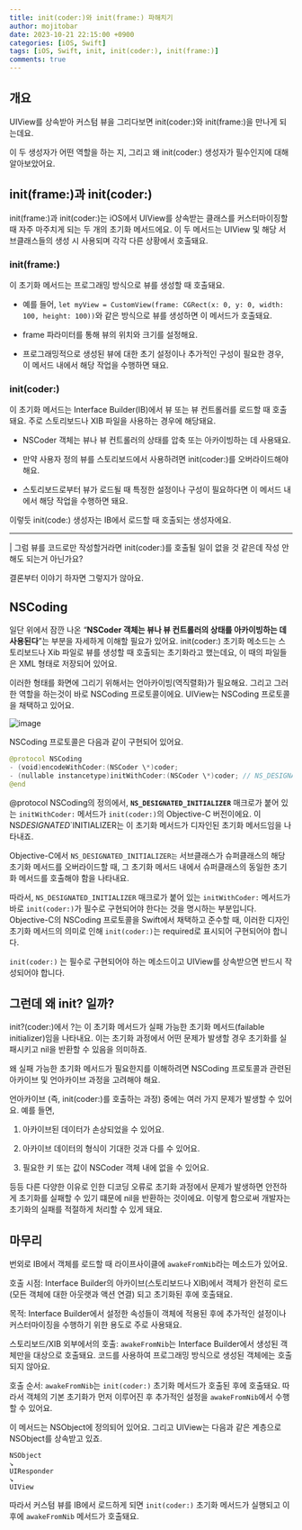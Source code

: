 ```yaml
---
title: init(coder:)와 init(frame:) 파해치기
author: mojitobar
date: 2023-10-21 22:15:00 +0900
categories: [iOS, Swift]
tags: [iOS, Swift, init, init(coder:), init(frame:)]
comments: true
---
```


## 개요

UIView를 상속받아 커스텀 뷰을 그리다보면 init(coder:)와 init(frame:)을 만나게 되는데요.

이 두 생성자가 어떤 역할을 하는 지, 그리고 왜 init(coder:) 생성자가 필수인지에 대해 알아보았어요.

## init(frame:)과 init(coder:)

init(frame:)과 init(coder:)는 iOS에서 UIView를 상속받는 클래스를 커스터마이징할 때 자주 마주치게 되는 두 개의 초기화 메서드에요. 이 두 메서드는 UIView 및 해당 서브클래스들의 생성 시 사용되며 각각 다른 상황에서 호출돼요.

### init(frame:)

이 초기화 메서드는 프로그래밍 방식으로 뷰를 생성할 때 호출돼요.

- 예를 들어, `let myView = CustomView(frame: CGRect(x: 0, y: 0, width: 100, height: 100))`와 같은 방식으로 뷰를 생성하면 이 메서드가 호출돼요.

- frame 파라미터를 통해 뷰의 위치와 크기를 설정해요.

- 프로그래밍적으로 생성된 뷰에 대한 초기 설정이나 추가적인 구성이 필요한 경우, 이 메서드 내에서 해당 작업을 수행하면 돼요.

### init(coder:)

이 초기화 메서드는 Interface Builder(IB)에서 뷰 또는 뷰 컨트롤러를 로드할 때 호출돼요. 주로 스토리보드나 XIB 파일을 사용하는 경우에 해당돼요.

- NSCoder 객체는 뷰나 뷰 컨트롤러의 상태를 압축 또는 아카이빙하는 데 사용돼요.

- 만약 사용자 정의 뷰를 스토리보드에서 사용하려면 init(coder:)를 오버라이드해야 해요.

- 스토리보드로부터 뷰가 로드될 때 특정한 설정이나 구성이 필요하다면 이 메서드 내에서 해당 작업을 수행하면 돼요.

이렇듯 init(code:) 생성자는 IB에서 로드할 때 호출되는 생성자에요.

---

| 그럼 뷰를 코드로만 작성할거라면 init(coder:)를 호출될 일이 없을 것 같은데 작성 안 해도 되는거 아닌가요?

결론부터 이야기 하자면 그렇지가 않아요.

## NSCoding

일단 위에서 잠깐 나온 “**NSCoder 객체는 뷰나 뷰 컨트롤러의 상태를 아카이빙하는 데 사용된다**”는 부분을 자세하게 이해할 필요가 있어요. init(coder:) 초기화 메소드는 스토리보드나 Xib 파일로 뷰를 생성할 때 호출되는 초기화라고 했는데요, 이 때의 파일들은 XML 형태로 저장되어 있어요.

이러한 형태를 화면에 그리기 위해서는 언아카이빙(역직렬화)가 필요해요. 그리고 그러한 역할을 하는것이 바로 NSCoding 프로토콜이에요. UIView는 NSCoding 프로토콜을 채택하고 있어요.

![image](https://github.com/f-lab-edu/pins/assets/16567811/093e9801-cdcc-42fc-9cf4-2054c275da5c)

NSCoding 프로토콜은 다음과 같이 구현되어 있어요.

```swift
@protocol NSCoding
- (void)encodeWithCoder:(NSCoder \*)coder;
- (nullable instancetype)initWithCoder:(NSCoder \*)coder; // NS_DESIGNATED_INITIALIZER
@end
```

@protocol NSCoding의 정의에서, **`NS_DESIGNATED_INITIALIZER`** 매크로가 붙어 있는 `initWithCoder:` 메서드가 `init(coder:)`의 Objective-C 버전이에요. 이 NS*DESIGNATED*`INITIALIZER는 이 초기화 메서드가 디자인된 초기화 메서드임을 나타내죠.

Objective-C에서 `NS_DESIGNATED_INITIALIZER는` 서브클래스가 슈퍼클래스의 해당 초기화 메서드를 오버라이드할 때, 그 초기화 메서드 내에서 슈퍼클래스의 동일한 초기화 메서드를 호출해야 함을 나타내요.

따라서, `NS_DESIGNATED_INITIALIZER` 매크로가 붙어 있는 `initWithCoder:` 메서드가 바로 `init(coder:)`가 필수로 구현되어야 한다는 것을 명시하는 부분입니다. Objective-C의 NSCoding 프로토콜을 Swift에서 채택하고 준수할 때, 이러한 디자인 초기화 메서드의 의미로 인해 `init(coder:)`는 required로 표시되어 구현되어야 합니다.

`init(coder:)` 는 필수로 구현되어야 하는 메소드이고 UIView를 상속받으면 반드시 작성되어야 합니다.

## 그런데 왜 init? 일까?

init?(coder:)에서 ?는 이 초기화 메서드가 실패 가능한 초기화 메서드(failable initializer)임을 나타내요. 이는 초기화 과정에서 어떤 문제가 발생할 경우 초기화를 실패시키고 nil을 반환할 수 있음을 의미하죠.

왜 실패 가능한 초기화 메서드가 필요한지를 이해하려면 NSCoding 프로토콜과 관련된 아카이브 및 언아카이브 과정을 고려해야 해요.

언아카이브 (즉, init(coder:)를 호출하는 과정) 중에는 여러 가지 문제가 발생할 수 있어요. 예를 들면,

1. 아카이브된 데이터가 손상되었을 수 있어요.

2. 아카이브 데이터의 형식이 기대한 것과 다를 수 있어요.

3. 필요한 키 또는 값이 NSCoder 객체 내에 없을 수 있어요.

등등 다른 다양한 이유로 인한 디코딩 오류로 초기화 과정에서 문제가 발생하면 안전하게 초기화를 실패할 수 있기 떄문에 nil을 반환하는 것이에요. 이렇게 함으로써 개발자는 초기화의 실패를 적절하게 처리할 수 있게 돼요.

## 마무리

번외로 IB에서 객체를 로드할 때 라이프사이클에 `awakeFromNib`라는 메소드가 있어요.

호출 시점: Interface Builder의 아카이브(스토리보드나 XIB)에서 객체가 완전히 로드(모든 객체에 대한 아웃랫과 액션 연결) 되고 초기화된 후에 호출돼요.

목적: Interface Builder에서 설정한 속성들이 객체에 적용된 후에 추가적인 설정이나 커스터마이징을 수행하기 위한 용도로 주로 사용돼요.

스토리보드/XIB 외부에서의 호출: `awakeFromNib`는 Interface Builder에서 생성된 객체만을 대상으로 호출돼요. 코드를 사용하여 프로그래밍 방식으로 생성된 객체에는 호출되지 않아요.

호출 순서: `awakeFromNib`는 `init(coder:)` 초기화 메서드가 호출된 후에 호출돼요. 따라서 객체의 기본 초기화가 먼저 이루어진 후 추가적인 설정을 `awakeFromNib`에서 수행할 수 있어요.

이 메서드는 NSObject에 정의되어 있어요. 그리고 UIView는 다음과 같은 계층으로 NSObject를 상속받고 있죠.

```
NSObject
↘
UIResponder
↘
UIView
```

따라서 커스텀 뷰를 IB에서 로드하게 되면 `init(coder:)` 초기화 메서드가 실행되고 이후에 `awakeFromNib` 메서드가 호출돼요.
